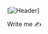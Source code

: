 [![Header]("https://github.com/AndreyTheWeb/AndreyTheWeb/blob/main/assets/github-header-image.png")]

Write me ✍
